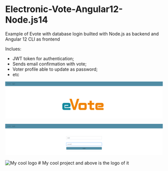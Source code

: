 # Electronic-Vote-Angular12-Node.js14

Example of Evote with database login builted with Node.js as backend and Angular 12 CLI as frontend

Inclues: 
* JWT token for authentication;
* Sends email confirmation with vote;
* Voter profile able to update as password;
* etc


![Screenshot](evote1.png)

![Screenshot](evote2.png)

<img src="../evote2.png" alt="My cool logo"/>
# My cool project and above is the logo of it
